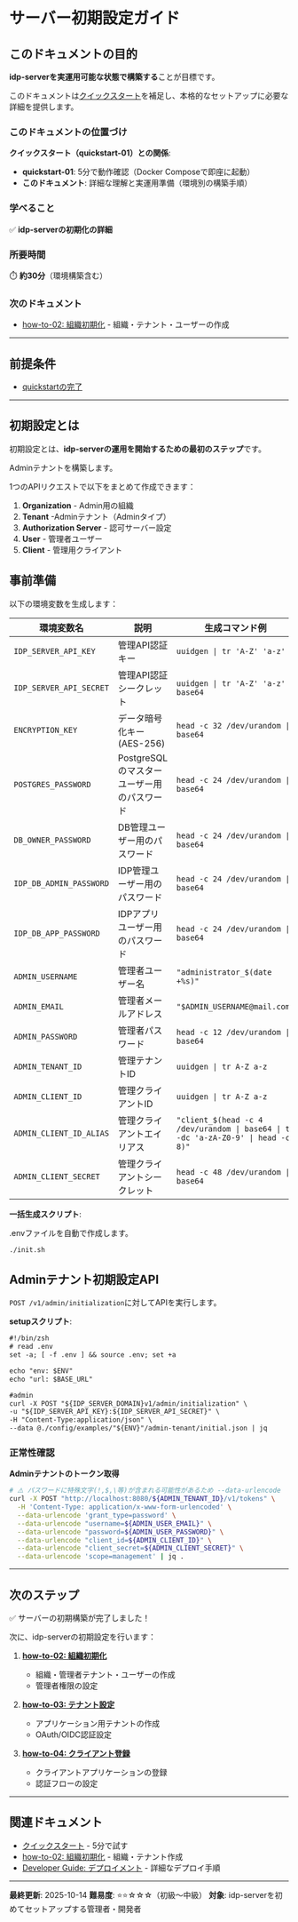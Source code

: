 # サーバー初期設定ガイド

## このドキュメントの目的

**idp-serverを実運用可能な状態で構築する**ことが目標です。

このドキュメントは[クイックスタート](../content_02_quickstart/quickstart-01-getting-started.md)を補足し、本格的なセットアップに必要な詳細を提供します。

### このドキュメントの位置づけ

**クイックスタート（quickstart-01）との関係**:
- **quickstart-01**: 5分で動作確認（Docker Composeで即座に起動）
- **このドキュメント**: 詳細な理解と実運用準備（環境別の構築手順）

### 学べること

✅ **idp-serverの初期化の詳細**


### 所要時間
⏱️ **約30分**（環境構築含む）

### 次のドキュメント
- [how-to-02: 組織初期化](./how-to-02-organization-initialization.md) - 組織・テナント・ユーザーの作成

---

## 前提条件

- [quickstartの完了](../content_02_quickstart/quickstart-01-getting-started.md)

---

## 初期設定とは

初期設定とは、**idp-serverの運用を開始するための最初のステップ**です。

Adminテナントを構築します。

1つのAPIリクエストで以下をまとめて作成できます：

1. **Organization** - Admin用の組織
2. **Tenant** -Adminテナント（Adminタイプ）
3. **Authorization Server** - 認可サーバー設定
4. **User** - 管理者ユーザー
5. **Client** - 管理用クライアント

##

## 事前準備


以下の環境変数を生成します：

| 環境変数名 | 説明 | 生成コマンド例 |
|-----------|------|--------------|
| `IDP_SERVER_API_KEY` | 管理API認証キー | `uuidgen \| tr 'A-Z' 'a-z'` |
| `IDP_SERVER_API_SECRET` | 管理API認証シークレット | `uuidgen \| tr 'A-Z' 'a-z' \| base64` |
| `ENCRYPTION_KEY` | データ暗号化キー (AES-256) | `head -c 32 /dev/urandom \| base64` |
| `POSTGRES_PASSWORD` | PostgreSQLのマスターユーザー用のパスワード | `head -c 24 /dev/urandom \| base64` |
| `DB_OWNER_PASSWORD` | DB管理ユーザー用のパスワード | `head -c 24 /dev/urandom \| base64` |
| `IDP_DB_ADMIN_PASSWORD` | IDP管理ユーザー用のパスワード | `head -c 24 /dev/urandom \| base64` |
| `IDP_DB_APP_PASSWORD` | IDPアプリユーザー用のパスワード | `head -c 24 /dev/urandom \| base64` |
| `ADMIN_USERNAME` | 管理者ユーザー名 | `"administrator_$(date +%s)"` |
| `ADMIN_EMAIL` | 管理者メールアドレス | `"$ADMIN_USERNAME@mail.com"` |
| `ADMIN_PASSWORD` | 管理者パスワード | `head -c 12 /dev/urandom \| base64` |
| `ADMIN_TENANT_ID` | 管理テナントID | `uuidgen \| tr A-Z a-z` |
| `ADMIN_CLIENT_ID` | 管理クライアントID | `uuidgen \| tr A-Z a-z` |
| `ADMIN_CLIENT_ID_ALIAS` | 管理クライアントエイリアス | `"client_$(head -c 4 /dev/urandom \| base64 \| tr -dc 'a-zA-Z0-9' \| head -c 8)"` |
| `ADMIN_CLIENT_SECRET` | 管理クライアントシークレット | `head -c 48 /dev/urandom \| base64` |

**一括生成スクリプト**:

.envファイルを自動で作成します。

```bash
./init.sh
```

## Adminテナント初期設定API

`POST /v1/admin/initialization`に対してAPIを実行します。

**setupスクリプト**:

```txt
#!/bin/zsh
# read .env
set -a; [ -f .env ] && source .env; set +a

echo "env: $ENV"
echo "url: $BASE_URL"

#admin
curl -X POST "${IDP_SERVER_DOMAIN}v1/admin/initialization" \
-u "${IDP_SERVER_API_KEY}:${IDP_SERVER_API_SECRET}" \
-H "Content-Type:application/json" \
--data @./config/examples/"${ENV}"/admin-tenant/initial.json | jq
```

### 正常性確認

**Adminテナントのトークン取得**

```bash
# ⚠️ パスワードに特殊文字(!,$,\等)が含まれる可能性があるため --data-urlencode
curl -X POST "http://localhost:8080/${ADMIN_TENANT_ID}/v1/tokens" \
  -H 'Content-Type: application/x-www-form-urlencoded' \
  --data-urlencode 'grant_type=password' \
  --data-urlencode "username=${ADMIN_USER_EMAIL}" \
  --data-urlencode "password=${ADMIN_USER_PASSWORD}" \
  --data-urlencode "client_id=${ADMIN_CLIENT_ID}" \
  --data-urlencode "client_secret=${ADMIN_CLIENT_SECRET}" \
  --data-urlencode 'scope=management' | jq .
```

---

## 次のステップ

✅ サーバーの初期構築が完了しました！

次に、idp-serverの初期設定を行います：

1. **[how-to-02: 組織初期化](./how-to-02-organization-initialization.md)**
   - 組織・管理者テナント・ユーザーの作成
   - 管理者権限の設定

2. **[how-to-03: テナント設定](./how-to-03-tenant-setup.md)**
   - アプリケーション用テナントの作成
   - OAuth/OIDC認証設定

3. **[how-to-04: クライアント登録](./how-to-04-client-registration.md)**
   - クライアントアプリケーションの登録
   - 認証フローの設定

---


## 関連ドキュメント

- [クイックスタート](../content_02_quickstart/quickstart-01-getting-started.md) - 5分で試す
- [how-to-02: 組織初期化](./how-to-02-organization-initialization.md) - 組織・テナント作成
- [Developer Guide: デプロイメント](../content_08_ops/commercial-deployment/00-overview.md) - 詳細なデプロイ手順

---

**最終更新**: 2025-10-14
**難易度**: ⭐⭐☆☆☆（初級〜中級）
**対象**: idp-serverを初めてセットアップする管理者・開発者
